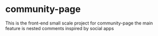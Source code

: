 # community-page
This is the front-end small scale project for community-page the main feature is nested comments inspired by social apps
